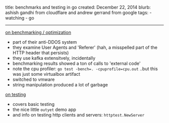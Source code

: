 title: benchmarks and testing in go
created: December 22, 2014
blurb: ashish gandhi from cloudflare and andrew gerrand from google
tags:
    - watching
    - go
    
---

[on benchmarking / optimization](https://www.youtube.com/watch?v=JkgQJrodSpI#t=94)

* part of their anti-DDOS system
* they examine User Agents and 'Referer' (hah, a misspelled part of the HTTP header that persists)
* they use kafka extensitvely, incidentally
* benchmarking results showed a ton of calls to 'external code'
* note the cpu profiler: `go test -bench=. -cpuprofile=cpu.out`
..but this was just some virtualbox artifact
* switched to vmware
* string manipulation produced a lot of garbage


[on testing](https://www.youtube.com/watch?v=ndmB0bj7eyw)
* covers basic testing
* the nice little `outyet` demo app
* and info on testing http clients and servers: `httptest.NewServer`
